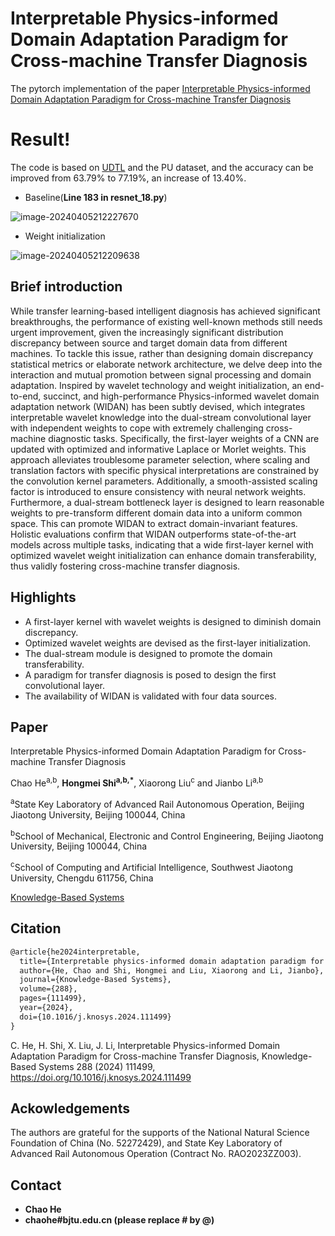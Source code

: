 # Interpretable Physics-informed Domain Adaptation Paradigm for Cross-machine Transfer Diagnosis

The pytorch implementation of the paper [Interpretable Physics-informed Domain Adaptation Paradigm for Cross-machine Transfer Diagnosis](https://doi.org/10.1016/j.knosys.2024.111499)



# Result!

The code is based on [UDTL](https://github.com/ZhaoZhibin/UDTL) and the PU dataset, and the accuracy can be improved from 63.79% to 77.19%, an increase of 13.40%.

- Baseline(**Line 183 in resnet_18.py**)

 ![image-20240405212227670](https://github.com/liguge/WIDAN/assets/19371493/6de81293-245d-4087-8738-defd32871f86)


- Weight initialization

![image-20240405212209638](https://github.com/liguge/WIDAN/assets/19371493/668966f4-7612-47e4-9d94-36c21db22969)

## Brief introduction  
While transfer learning-based intelligent diagnosis has achieved significant breakthroughs, the performance of existing well-known methods still needs urgent improvement, given the increasingly significant distribution discrepancy between source and target domain data from different machines. To tackle this issue, rather than designing domain discrepancy statistical metrics or elaborate network architecture, we delve deep into the interaction and mutual promotion between signal processing and domain adaptation. Inspired by wavelet technology and weight initialization, an end-to-end, succinct, and high-performance Physics-informed wavelet domain adaptation network (WIDAN) has been subtly devised, which integrates interpretable wavelet knowledge into the dual-stream convolutional layer with independent weights to cope with extremely challenging cross-machine diagnostic tasks. Specifically, the first-layer weights of a CNN are updated with optimized and informative Laplace or Morlet weights. This approach alleviates troublesome parameter selection, where scaling and translation factors with specific physical interpretations are constrained by the convolution kernel parameters. Additionally, a smooth-assisted scaling factor is introduced to ensure consistency with neural network weights. Furthermore, a dual-stream bottleneck layer is designed to learn reasonable weights to pre-transform different domain data into a uniform common space. This can promote WIDAN to extract domain-invariant features. Holistic evaluations confirm that WIDAN outperforms state-of-the-art models across multiple tasks, indicating that a wide first-layer kernel with optimized wavelet weight initialization can enhance domain transferability, thus validly fostering cross-machine transfer diagnosis.

## Highlights

- A first-layer kernel with wavelet weights is designed to diminish domain discrepancy.
- Optimized wavelet weights are devised as the first-layer initialization.
- The dual-stream module is designed to promote the domain transferability.
- A paradigm for transfer diagnosis is posed to design the first convolutional layer.
- The availability of WIDAN is validated with four data sources.


## Paper
Interpretable Physics-informed Domain Adaptation Paradigm for Cross-machine Transfer Diagnosis

Chao He<sup>a,b</sup>, **Hongmei Shi<sup>a,b,*</sup>**, Xiaorong Liu<sup>c</sup> and Jianbo Li<sup>a,b</sup>

<sup>a</sup>State Key Laboratory of Advanced Rail Autonomous Operation, Beijing Jiaotong University, Beijing 100044, China 

<sup>b</sup>School of Mechanical, Electronic and Control Engineering, Beijing Jiaotong University, Beijing 100044, China

<sup>c</sup>School of Computing and Artificial Intelligence, Southwest Jiaotong University, Chengdu 611756, China

[Knowledge-Based Systems](https://www.sciencedirect.com/journal/knowledge-based-systems/vol/288/suppl/C)



## Citation

```html
@article{he2024interpretable,
  title={Interpretable physics-informed domain adaptation paradigm for cross-machine transfer diagnosis},
  author={He, Chao and Shi, Hongmei and Liu, Xiaorong and Li, Jianbo},
  journal={Knowledge-Based Systems},
  volume={288},
  pages={111499},
  year={2024},
  doi={10.1016/j.knosys.2024.111499}
}
```

C. He, H. Shi, X. Liu, J. Li, Interpretable Physics-informed Domain Adaptation Paradigm for Cross-machine Transfer Diagnosis, Knowledge-Based Systems 288 (2024) 111499, https://doi.org/10.1016/j.knosys.2024.111499




## Ackowledgements
The authors are grateful for the supports of the National Natural Science Foundation of China (No. 52272429), and State Key Laboratory of Advanced Rail Autonomous Operation (Contract No. RAO2023ZZ003).



## Contact

- **Chao He**
- **chaohe#bjtu.edu.cn (please replace # by @)**

​      
